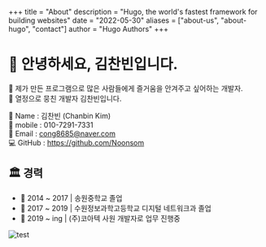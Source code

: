+++
title = "About"
description = "Hugo, the world's fastest framework for building websites"
date = "2022-05-30"
aliases = ["about-us", "about-hugo", "contact"]
author = "Hugo Authors"
+++
# :art: 안녕하세요, 김찬빈입니다.
:butterfly: 제가 만든 프로그램으로 많은 사람들에게 즐거움을 안겨주고 싶어하는 개발자.  
:butterfly: 열정으로 뭉친 개발자 김찬빈입니다.

:name_badge: Name : 김찬빈 (Chanbin Kim)  
:iphone: mobile : 010-7291-7331  
:email: Email : cong8685@naver.com  
:computer: GitHub : https://github.com/Noonsom


## :classical_building: 경력   
* :school: 2014 ~ 2017   |   송원중학교 졸업  
* :school: 2017 ~ 2019   |   수원정보과학고등학교 디지털 네트워크과 졸업
* 🏢 2019 ~ ing   | (주)코아텍 사원 개발자로 업무 진행중  

![test](/a/avatar.jpg)